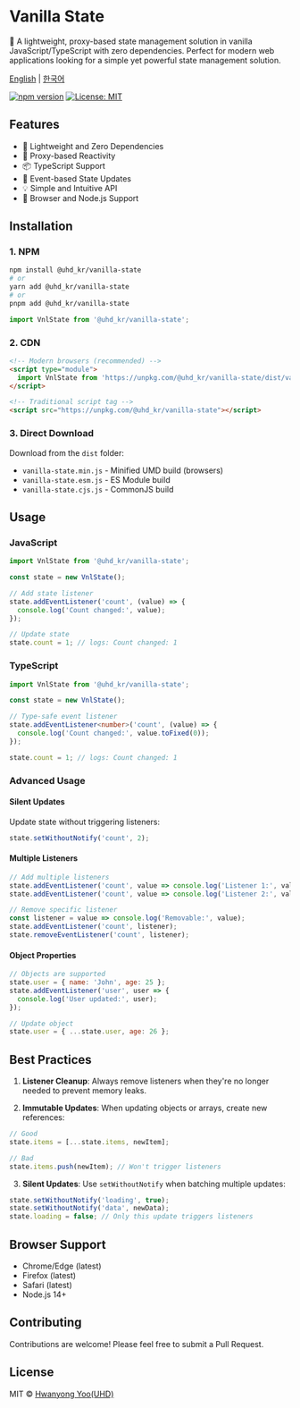 # Vanilla State

🚀 A lightweight, proxy-based state management solution in vanilla JavaScript/TypeScript with zero dependencies. Perfect for modern web applications looking for a simple yet powerful state management solution.

[English](README.md) | [한국어](README.ko.md)

[![npm version](https://badge.fury.io/js/@uhd_kr/vanilla-state.svg)](https://badge.fury.io/js/@uhd_kr/vanilla-state)
[![License: MIT](https://img.shields.io/badge/License-MIT-yellow.svg)](https://opensource.org/licenses/MIT)

## Features

- 🚀 Lightweight and Zero Dependencies
- 🔄 Proxy-based Reactivity
- 📦 TypeScript Support
- 🎯 Event-based State Updates
- 💡 Simple and Intuitive API
- 📱 Browser and Node.js Support

## Installation

### 1. NPM
```bash
npm install @uhd_kr/vanilla-state
# or
yarn add @uhd_kr/vanilla-state
# or
pnpm add @uhd_kr/vanilla-state
```

```javascript
import VnlState from '@uhd_kr/vanilla-state';
```

### 2. CDN
```html
<!-- Modern browsers (recommended) -->
<script type="module">
  import VnlState from 'https://unpkg.com/@uhd_kr/vanilla-state/dist/vanilla-state.esm.js';
</script>

<!-- Traditional script tag -->
<script src="https://unpkg.com/@uhd_kr/vanilla-state"></script>
```

### 3. Direct Download
Download from the `dist` folder:
- `vanilla-state.min.js` - Minified UMD build (browsers)
- `vanilla-state.esm.js` - ES Module build
- `vanilla-state.cjs.js` - CommonJS build

## Usage

### JavaScript

```javascript
import VnlState from '@uhd_kr/vanilla-state';

const state = new VnlState();

// Add state listener
state.addEventListener('count', (value) => {
  console.log('Count changed:', value);
});

// Update state
state.count = 1; // logs: Count changed: 1
```

### TypeScript

```typescript
import VnlState from '@uhd_kr/vanilla-state';

const state = new VnlState();

// Type-safe event listener
state.addEventListener<number>('count', (value) => {
  console.log('Count changed:', value.toFixed(0));
});

state.count = 1; // logs: Count changed: 1
```

### Advanced Usage

#### Silent Updates
Update state without triggering listeners:
```javascript
state.setWithoutNotify('count', 2);
```

#### Multiple Listeners
```javascript
// Add multiple listeners
state.addEventListener('count', value => console.log('Listener 1:', value));
state.addEventListener('count', value => console.log('Listener 2:', value));

// Remove specific listener
const listener = value => console.log('Removable:', value);
state.addEventListener('count', listener);
state.removeEventListener('count', listener);
```

#### Object Properties
```javascript
// Objects are supported
state.user = { name: 'John', age: 25 };
state.addEventListener('user', user => {
  console.log('User updated:', user);
});

// Update object
state.user = { ...state.user, age: 26 };
```

## Best Practices

1. **Listener Cleanup**: Always remove listeners when they're no longer needed to prevent memory leaks.

2. **Immutable Updates**: When updating objects or arrays, create new references:
```javascript
// Good
state.items = [...state.items, newItem];

// Bad
state.items.push(newItem); // Won't trigger listeners
```

3. **Silent Updates**: Use `setWithoutNotify` when batching multiple updates:
```javascript
state.setWithoutNotify('loading', true);
state.setWithoutNotify('data', newData);
state.loading = false; // Only this update triggers listeners
```

## Browser Support

- Chrome/Edge (latest)
- Firefox (latest)
- Safari (latest)
- Node.js 14+

## Contributing

Contributions are welcome! Please feel free to submit a Pull Request.

## License

MIT © [Hwanyong Yoo(UHD)](https://github.com/hwanyong)
